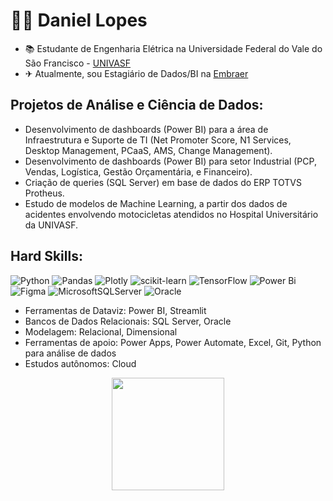 <h1 align="left">👨‍💻 Daniel Lopes</h1>

- 📚 Estudante de Engenharia Elétrica na Universidade Federal do Vale do São Francisco - [UNIVASF](https://portais.univasf.edu.br/)
- ✈ Atualmente, sou Estagiário de Dados/BI na [Embraer](https://embraer.com/global/en)

## Projetos de Análise e Ciência de Dados:

- Desenvolvimento de dashboards (Power BI) para a área de Infraestrutura e Suporte de TI (Net Promoter Score, N1 Services, Desktop Management, PCaaS, AMS, Change Management).
- Desenvolvimento de dashboards (Power BI) para setor Industrial (PCP, Vendas, Logística, Gestão Orçamentária, e Financeiro).
- Criação de queries (SQL Server) em base de dados do ERP TOTVS Protheus.
- Estudo de modelos de Machine Learning, a partir dos dados de acidentes envolvendo motocicletas atendidos no Hospital Universitário da UNIVASF.

## Hard Skills:
![Python](https://img.shields.io/badge/python-3670A0?style=for-the-badge&logo=python&logoColor=ffdd54)
![Pandas](https://img.shields.io/badge/pandas-%23150458.svg?style=for-the-badge&logo=pandas&logoColor=white)
![Plotly](https://img.shields.io/badge/Plotly-%233F4F75.svg?style=for-the-badge&logo=plotly&logoColor=white)
![scikit-learn](https://img.shields.io/badge/scikit--learn-%23F7931E.svg?style=for-the-badge&logo=scikit-learn&logoColor=white)
![TensorFlow](https://img.shields.io/badge/TensorFlow-%23FF6F00.svg?style=for-the-badge&logo=TensorFlow&logoColor=white)
![Power Bi](https://img.shields.io/badge/power_bi-F2C811?style=for-the-badge&logo=powerbi&logoColor=black)
![Figma](https://img.shields.io/badge/figma-%23F24E1E.svg?style=for-the-badge&logo=figma&logoColor=white)
![MicrosoftSQLServer](https://img.shields.io/badge/Microsoft%20SQL%20Server-CC2927?style=for-the-badge&logo=microsoft%20sql%20server&logoColor=white)
![Oracle](https://img.shields.io/badge/Oracle-F80000?style=for-the-badge&logo=oracle&logoColor=white)

- Ferramentas de Dataviz: Power BI, Streamlit
- Bancos de Dados Relacionais: SQL Server, Oracle
- Modelagem: Relacional, Dimensional
- Ferramentas de apoio: Power Apps, Power Automate, Excel, Git, Python para análise de dados
- Estudos autônomos: Cloud

<div align="center">
  <a href="https://github.com/lopesdaniell">
  <img height="180em" src="https://github-readme-stats.vercel.app/api/top-langs/?username=lopesdaniell&layout=compact&langs_count=7&theme=dracula"/>
</div>
